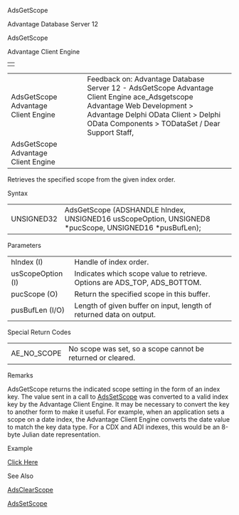 AdsGetScope




Advantage Database Server 12  

AdsGetScope

Advantage Client Engine

|  |
| --- |
|  |

|  |  |  |  |  |
| --- | --- | --- | --- | --- |
| AdsGetScope  Advantage Client Engine |  |  | Feedback on: Advantage Database Server 12 - AdsGetScope Advantage Client Engine ace\_Adsgetscope Advantage Web Development > Advantage Delphi OData Client > Delphi OData Components > TODataSet / Dear Support Staff, |  |
| AdsGetScope  Advantage Client Engine |  |  |  |  |

Retrieves the specified scope from the given index order.

Syntax

|  |  |
| --- | --- |
| UNSIGNED32 | AdsGetScope (ADSHANDLE hIndex,  UNSIGNED16 usScopeOption,  UNSIGNED8 \*pucScope,  UNSIGNED16 \*pusBufLen); |

Parameters

|  |  |
| --- | --- |
| hIndex (I) | Handle of index order. |
| usScopeOption (I) | Indicates which scope value to retrieve. Options are ADS\_TOP, ADS\_BOTTOM. |
| pucScope (O) | Return the specified scope in this buffer. |
| pusBufLen (I/O) | Length of given buffer on input, length of returned data on output. |

Special Return Codes

|  |  |
| --- | --- |
| AE\_NO\_SCOPE | No scope was set, so a scope cannot be returned or cleared. |

Remarks

AdsGetScope returns the indicated scope setting in the form of an index key. The value sent in a call to [AdsSetScope](ace_adssetscope.htm) was converted to a valid index key by the Advantage Client Engine. It may be necessary to convert the key to another form to make it useful. For example, when an application sets a scope on a date index, the Advantage Client Engine converts the date value to match the key data type. For a CDX and ADI indexes, this would be an 8-byte Julian date representation.

Example

[Click Here](ace_examples.htm#adsgetscopeexample)

See Also

[AdsClearScope](ace_adsclearscope.htm)

[AdsSetScope](ace_adssetscope.htm)